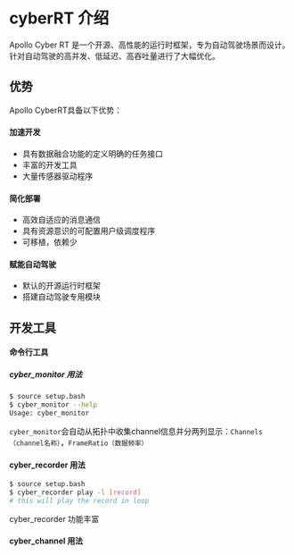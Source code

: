 
# cyberRT 介绍

Apollo Cyber​​ RT 是一个开源、高性能的运行时框架，专为自动驾驶场景而设计。针对自动驾驶的高并发、低延迟、高吞吐量进行了大幅优化。

## 优势

Apollo CyberRT具备以下优势：

#### 加速开发
- 具有数据融合功能的定义明确的任务接口
- 丰富的开发工具
- 大量传感器驱动程序

#### 简化部署
- 高效自适应的消息通信
- 具有资源意识的可配置用户级调度程序
- 可移植，依赖少

#### 赋能自动驾驶
- 默认的开源运行时框架
- 搭建自动驾驶专用模块

## 开发工具

#### 命令行工具

##### cyber_monitor 用法

``` bash
$ source setup.bash    
$ cyber_monitor --help
Usage: cyber_monitor

```

`cyber_monitor`会自动从拓扑中收集channel信息并分两列显示：`Channels（channel名称）`，`FrameRatio（数据频率）`

#### cyber_recorder 用法

``` bash
$ source setup.bash    
$ cyber_recorder play -l [record]
# this will play the record in loop
```

cyber_recorder 功能丰富

#### cyber_channel 用法
